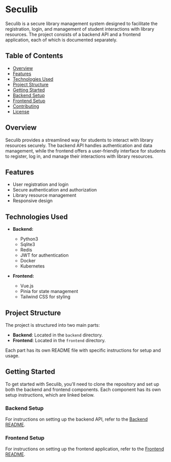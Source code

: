 # Seculib

Seculib is a secure library management system designed to facilitate the registration, login, and management of student interactions with library resources. The project consists of a backend API and a frontend application, each of which is documented separately.

## Table of Contents

- [Overview](#overview)
- [Features](#features)
- [Technologies Used](#technologies-used)
- [Project Structure](#project-structure)
- [Getting Started](#getting-started)
- [Backend Setup](#backend-setup)
- [Frontend Setup](#frontend-setup)
- [Contributing](#contributing)
- [License](#license)

## Overview

Seculib provides a streamlined way for students to interact with library resources securely. The backend API handles authentication and data management, while the frontend offers a user-friendly interface for students to register, log in, and manage their interactions with library resources.

## Features

- User registration and login
- Secure authentication and authorization
- Library resource management
- Responsive design

## Technologies Used

- **Backend:**

  - Python3
  - Sqlite3
  - Redis
  - JWT for authentication
  - Docker
  - Kubernetes

- **Frontend:**
  - Vue.js
  - Pinia for state management
  - Tailwind CSS for styling

## Project Structure

The project is structured into two main parts:

- **Backend**: Located in the `backend` directory.
- **Frontend**: Located in the `frontend` directory.

Each part has its own README file with specific instructions for setup and usage.

## Getting Started

To get started with Seculib, you'll need to clone the repository and set up both the backend and frontend components. Each component has its own setup instructions, which are linked below.

### Backend Setup

For instructions on setting up the backend API, refer to the [Backend README](https://github.com/belovetech/secure-auth-dos-prevention/blob/7b6b2bbcc35d8d6d3103d771f56d23045b2fab1b/backend/README.md).

### Frontend Setup

For instructions on setting up the frontend application, refer to the [Frontend README](https://github.com/belovetech/secure-auth-dos-prevention/blob/4a0a1648a3d12050e39765875732b5e81188f098/frontend/README.md).
